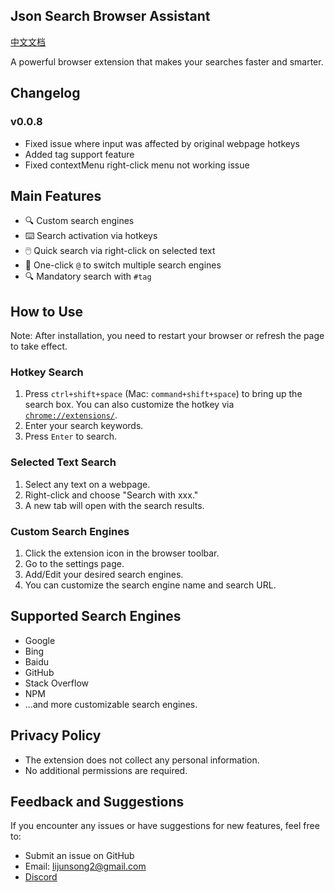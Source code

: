 ## Json Search Browser Assistant

[中文文档](https://github.com/JsonLee12138/json-search-extends)

A powerful browser extension that makes your searches faster and smarter.

## Changelog

### v0.0.8

- Fixed issue where input was affected by original webpage hotkeys
- Added tag support feature
- Fixed contextMenu right-click menu not working issue

## Main Features

- 🔍 Custom search engines
- ⌨️ Search activation via hotkeys
- 🖱️ Quick search via right-click on selected text
- 🎯 One-click `@` to switch multiple search engines
- 🔍 Mandatory search with `#tag`

## How to Use

Note: After installation, you need to restart your browser or refresh the page to take effect.

### Hotkey Search

1. Press `ctrl+shift+space` (Mac: `command+shift+space`) to bring up the search box. You can also customize the hotkey via [`chrome://extensions/`](chrome://extensions/).
2. Enter your search keywords.
3. Press `Enter` to search.

### Selected Text Search

1. Select any text on a webpage.
2. Right-click and choose "Search with xxx."
3. A new tab will open with the search results.

### Custom Search Engines

1. Click the extension icon in the browser toolbar.
2. Go to the settings page.
3. Add/Edit your desired search engines.
4. You can customize the search engine name and search URL.

## Supported Search Engines

- Google
- Bing
- Baidu
- GitHub
- Stack Overflow
- NPM
- ...and more customizable search engines.

## Privacy Policy

- The extension does not collect any personal information.
- No additional permissions are required.

## Feedback and Suggestions

If you encounter any issues or have suggestions for new features, feel free to:

- Submit an issue on GitHub
- Email: lijunsong2@gmail.com
- [Discord](https://discord.gg/666U6JTCQY)
